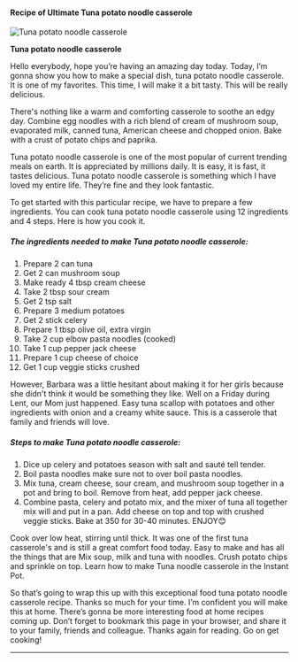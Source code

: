             

#### Recipe of Ultimate Tuna potato noodle casserole

![Tuna potato noodle casserole](https://img-global.cpcdn.com/recipes/5373449682288640/751x532cq70/tuna-potato-noodle-casserole-recipe-main-photo.jpg)

**Tuna potato noodle casserole**

Hello everybody, hope you’re having an amazing day today. Today, I’m gonna show you how to make a special dish, tuna potato noodle casserole. It is one of my favorites. This time, I will make it a bit tasty. This will be really delicious.

There's nothing like a warm and comforting casserole to soothe an edgy day. Combine egg noodles with a rich blend of cream of mushroom soup, evaporated milk, canned tuna, American cheese and chopped onion. Bake with a crust of potato chips and paprika.

Tuna potato noodle casserole is one of the most popular of current trending meals on earth. It is appreciated by millions daily. It is easy, it is fast, it tastes delicious. Tuna potato noodle casserole is something which I have loved my entire life. They’re fine and they look fantastic.

To get started with this particular recipe, we have to prepare a few ingredients. You can cook tuna potato noodle casserole using 12 ingredients and 4 steps. Here is how you cook it.

##### The ingredients needed to make Tuna potato noodle casserole:

1.  Prepare 2 can tuna
2.  Get 2 can mushroom soup
3.  Make ready 4 tbsp cream cheese
4.  Take 2 tbsp sour cream
5.  Get 2 tsp salt
6.  Prepare 3 medium potatoes
7.  Get 2 stick celery
8.  Prepare 1 tbsp olive oil, extra virgin
9.  Take 2 cup elbow pasta noodles (cooked)
10.  Take 1 cup pepper jack cheese
11.  Prepare 1 cup cheese of choice
12.  Get 1 cup veggie sticks crushed

However, Barbara was a little hesitant about making it for her girls because she didn't think it would be something they like. Well on a Friday during Lent, our Mom just happened. Easy tuna scallop with potatoes and other ingredients with onion and a creamy white sauce. This is a casserole that family and friends will love.

##### Steps to make Tuna potato noodle casserole:

1.  Dice up celery and potatoes season with salt and sauté tell tender.
2.  Boil pasta noodles make sure not to over boil pasta noodles.
3.  Mix tuna, cream cheese, sour cream, and mushroom soup together in a pot and bring to boil. Remove from heat, add pepper jack cheese.
4.  Combine pasta, celery and potato mix, and the mixer of tuna all together mix will and put in a pan. Add cheese on top and top with crushed veggie sticks. Bake at 350 for 30-40 minutes. ENJOY😊

Cook over low heat, stirring until thick. It was one of the first tuna casserole's and is still a great comfort food today. Easy to make and has all the things that are Mix soup, milk and tuna with noodles. Crush potato chips and sprinkle on top. Learn how to make Tuna noodle casserole in the Instant Pot.

So that’s going to wrap this up with this exceptional food tuna potato noodle casserole recipe. Thanks so much for your time. I’m confident you will make this at home. There’s gonna be more interesting food at home recipes coming up. Don’t forget to bookmark this page in your browser, and share it to your family, friends and colleague. Thanks again for reading. Go on get cooking!

* * *